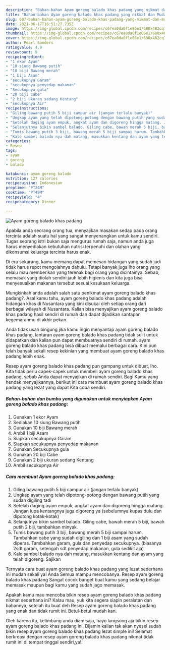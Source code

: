 ```yaml
---
description: "Bahan-bahan Ayam goreng balado khas padang yang nikmat dan Mudah Dibuat"
title: "Bahan-bahan Ayam goreng balado khas padang yang nikmat dan Mudah Dibuat"
slug: 607-bahan-bahan-ayam-goreng-balado-khas-padang-yang-nikmat-dan-mudah-dibuat
date: 2021-06-17T16:51:27.735Z
image: https://img-global.cpcdn.com/recipes/c67ea0da0f1e86e1/680x482cq70/ayam-goreng-balado-khas-padang-foto-resep-utama.jpg
thumbnail: https://img-global.cpcdn.com/recipes/c67ea0da0f1e86e1/680x482cq70/ayam-goreng-balado-khas-padang-foto-resep-utama.jpg
cover: https://img-global.cpcdn.com/recipes/c67ea0da0f1e86e1/680x482cq70/ayam-goreng-balado-khas-padang-foto-resep-utama.jpg
author: Pearl Sanders
ratingvalue: 4.9
reviewcount: 9
recipeingredient:
- "1 ekor Ayam"
- "10 siung Bawang putih"
- "10 biji Bawang merah"
- "1 biji Asam"
- "secukupnya Garam"
- "secukupnya penyedap makanan"
- "Secukupnya gula"
- "20 biji Cabe"
- "2 biji ukuran sedang Kentang"
- "secukupnya Air"
recipeinstructions:
- "Giling bawang putih 5 biji campur air (jangan terlalu banyak)"
- "Ungkap ayam yang telah dipotong-potong dengan bawang putih yang sudah digiling tadi"
- "Setelah daging ayam empuk, angkat ayam dan digoreng hingga matang. Jangan lupa kentangnya juga digoreng ya (sebelumnya kupas dulu dan dipotong kotak-kotak)"
- "Selanjutnya bikin sambel balado. Giling cabe, bawah merah 5 biji, bawah putih 2 biji, tambahkan minyak."
- "Tumis bawang putih 3 biji, bawang merah 5 biji sampai harum. Tambahkan cabe yang sudah digiling dan 1 biji asam yang sudah diperas. Tambahkan garam, gula dan penyedap secukupnya. (biasanya 2sdt garam, setengah sdt penyedap makanan, gula sedikit aja)"
- "Kalo sambel balado nya dah matang, masukkan kentang dan ayam yang telah digoreng. Sajikan"
categories:
- Resep
tags:
- ayam
- goreng
- balado

katakunci: ayam goreng balado 
nutrition: 127 calories
recipecuisine: Indonesian
preptime: "PT24M"
cooktime: "PT49M"
recipeyield: "4"
recipecategory: Dinner

---
```



![Ayam goreng balado khas padang](https://img-global.cpcdn.com/recipes/c67ea0da0f1e86e1/680x482cq70/ayam-goreng-balado-khas-padang-foto-resep-utama.jpg)

Apabila anda seorang orang tua, menyajikan masakan sedap pada orang tercinta adalah suatu hal yang sangat menyenangkan untuk kamu sendiri. Tugas seorang istri bukan saja mengurus rumah saja, namun anda juga harus menyediakan kebutuhan nutrisi terpenuhi dan olahan yang dikonsumsi keluarga tercinta harus enak.

Di era  sekarang, kamu memang dapat memesan hidangan yang sudah jadi tidak harus repot mengolahnya dahulu. Tetapi banyak juga lho orang yang selalu mau memberikan yang terenak bagi orang yang dicintainya. Sebab, memasak yang diolah sendiri jauh lebih higienis dan kita juga bisa menyesuaikan makanan tersebut sesuai kesukaan keluarga. 



Mungkinkah anda adalah salah satu penikmat ayam goreng balado khas padang?. Asal kamu tahu, ayam goreng balado khas padang adalah hidangan khas di Nusantara yang kini disukai oleh setiap orang dari berbagai wilayah di Nusantara. Kalian bisa menyajikan ayam goreng balado khas padang hasil sendiri di rumah dan dapat dijadikan santapan kegemaranmu di akhir pekan.

Anda tidak usah bingung jika kamu ingin menyantap ayam goreng balado khas padang, lantaran ayam goreng balado khas padang tidak sulit untuk didapatkan dan kalian pun dapat membuatnya sendiri di rumah. ayam goreng balado khas padang bisa dibuat memalui berbagai cara. Kini pun telah banyak sekali resep kekinian yang membuat ayam goreng balado khas padang lebih enak.

Resep ayam goreng balado khas padang pun gampang untuk dibuat, lho. Kita tidak perlu capek-capek untuk membeli ayam goreng balado khas padang, sebab Anda dapat menyajikan di rumah sendiri. Bagi Kamu yang hendak menyajikannya, berikut ini cara membuat ayam goreng balado khas padang yang lezat yang dapat Kita coba sendiri.

<!--inarticleads1-->

##### Bahan-bahan dan bumbu yang digunakan untuk menyiapkan Ayam goreng balado khas padang:

1. Gunakan 1 ekor Ayam
1. Sediakan 10 siung Bawang putih
1. Gunakan 10 biji Bawang merah
1. Ambil 1 biji Asam
1. Siapkan secukupnya Garam
1. Siapkan secukupnya penyedap makanan
1. Gunakan Secukupnya gula
1. Gunakan 20 biji Cabe
1. Gunakan 2 biji ukuran sedang Kentang
1. Ambil secukupnya Air




<!--inarticleads2-->

##### Cara membuat Ayam goreng balado khas padang:

1. Giling bawang putih 5 biji campur air (jangan terlalu banyak)
1. Ungkap ayam yang telah dipotong-potong dengan bawang putih yang sudah digiling tadi
1. Setelah daging ayam empuk, angkat ayam dan digoreng hingga matang. Jangan lupa kentangnya juga digoreng ya (sebelumnya kupas dulu dan dipotong kotak-kotak)
1. Selanjutnya bikin sambel balado. Giling cabe, bawah merah 5 biji, bawah putih 2 biji, tambahkan minyak.
1. Tumis bawang putih 3 biji, bawang merah 5 biji sampai harum. Tambahkan cabe yang sudah digiling dan 1 biji asam yang sudah diperas. Tambahkan garam, gula dan penyedap secukupnya. (biasanya 2sdt garam, setengah sdt penyedap makanan, gula sedikit aja)
1. Kalo sambel balado nya dah matang, masukkan kentang dan ayam yang telah digoreng. Sajikan




Ternyata cara buat ayam goreng balado khas padang yang lezat sederhana ini mudah sekali ya! Anda Semua mampu mencobanya. Resep ayam goreng balado khas padang Sangat cocok banget buat kamu yang sedang belajar memasak maupun bagi kamu yang sudah jago memasak.

Apakah kamu mau mencoba bikin resep ayam goreng balado khas padang nikmat sederhana ini? Kalau mau, yuk kita segera siapin peralatan dan bahannya, setelah itu buat deh Resep ayam goreng balado khas padang yang enak dan tidak rumit ini. Betul-betul mudah kan. 

Oleh karena itu, ketimbang anda diam saja, hayo langsung aja bikin resep ayam goreng balado khas padang ini. Dijamin kalian tak akan nyesel sudah bikin resep ayam goreng balado khas padang lezat simple ini! Selamat berkreasi dengan resep ayam goreng balado khas padang nikmat tidak rumit ini di tempat tinggal sendiri,ya!.

